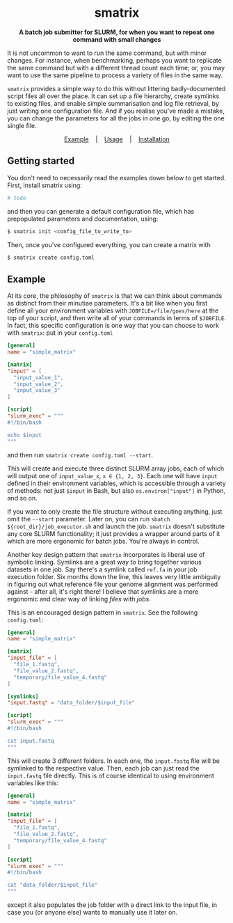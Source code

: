 <div align="center">
	<h1>smatrix</h1>
	<p>
		<b>A batch job submitter for SLURM, for when you want to repeat one command with small changes</b>
	</p>
</div>

It is not uncommon to want to run the same command, but with minor changes. For instance, when benchmarking, perhaps you want to replicate the same command but with a different thread count each time; or, you may want to use the same pipeline to process a variety of files in the same way.

`smatrix` provides a simple way to do this without littering badly-documented script files all over the place. It can set up a file hierarchy, create symlinks to existing files, and enable simple summarisation and log file retrieval, by just writing one configuration file. And if you realise you've made a mistake, you can change the parameters for all the jobs in one go, by editing the one single file.

<div align="center">
 <a href="#example">Example</a> &nbsp;&nbsp; | &nbsp;&nbsp; <a href="#usage">Usage</a> &nbsp;&nbsp; | &nbsp;&nbsp; <a href="#installation">Installation</a>
</div>

## Getting started
You don't need to necessarily read the examples down below to get started. First, install smatrix using:
```sh
# todo
```
and then you can generate a default configuration file, which has prepopulated parameters and documentation, using:
```sh
$ smatrix init <config_file_to_write_to>
```
Then, once you've configured everything, you can create a matrix with
```sh
$ smatrix create config.toml
```

## Example

At its core, the philosophy of `smatrix` is that we can think about commands as distinct from their minutiae parameters. It's a bit like when you first define all your environment variables with `JOBFILE=/file/goes/here` at the top of your script, and then write all of your commands in terms of `$JOBFILE`. In fact, this specific configuration is one way that you can choose to work with `smatrix`: put in your `config.toml`

```toml
[general]
name = "simple_matrix"

[matrix]
"input" = [
  "input_value_1",
  "input_value_2",
  "input_value_3"
]

[script]
"slurm_exec" = """
#!/bin/bash

echo $input
"""
```

and then run `smatrix create config.toml --start`.

This will create and execute three distinct SLURM array jobs, each of which will output one of `input_value_x`, `x ∈ {1, 2, 3}`. Each one will have `input` defined in their environment variables, which is accessible through a variety of methods: not just `$input` in Bash, but also `os.environ["input"]` in Python, and so on.

If you want to only create the file structure without executing anything, just omit the `--start` parameter. Later on, you can run `sbatch ${root_dir}/job_executor.sh` and launch the job. `smatrix` doesn't substitute any core SLURM functionality; it just provides a wrapper around parts of it which are more ergonomic for batch jobs. You're always in control.

Another key design pattern that `smatrix` incorporates is liberal use of symbolic linking. Symlinks are a great way to bring together various datasets in one job. Say there's a symlink called `ref.fa` in your job execution folder. Six months down the line, this leaves very little ambiguity in figuring out what reference file your genome alignment was performed against - after all, it's right there! I believe that symlinks are a more ergonomic and clear way of linking *files* with *jobs*.

This is an encouraged design pattern in `smatrix`. See the following `config.toml`:

```toml
[general]
name = "simple_matrix"

[matrix]
"input_file" = [
  "file_1.fastq",
  "file_value_2.fastq",
  "temporary/file_value_4.fastq"
]

[symlinks]
"input.fastq" = "data_folder/$input_file"

[script]
"slurm_exec" = """
#!/bin/bash

cat input.fastq
"""
```

This will create 3 different folders. In each one, the `input.fastq` file will be symlinked to the respective value. Then, each job can just read the `input.fastq` file directly. This is of course identical to using environment variables like this:

```toml
[general]
name = "simple_matrix"

[matrix]
"input_file" = [
  "file_1.fastq",
  "file_value_2.fastq",
  "temporary/file_value_4.fastq"
]

[script]
"slurm_exec" = """
#!/bin/bash

cat "data_folder/$input_file"
"""
```
except it also populates the job folder with a direct link to the input file, in case you (or anyone else) wants to manually use it later on.
